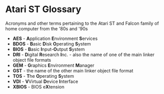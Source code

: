 # Atari ST Glossary
Acronyms and other terms pertaining to the Atari ST and Falcon family of home computer from the '80s and '90s

- **AES** - **A**pplication **E**nvironment **S**ervices
- **BDOS** - **B**asic **D**isk **O**perating **S**ystem
- **BIOS** - **B**asic **I**nput-**O**utput **S**ystem
- **DRI** - **D**igital **R**esearch **I**nc. - also the name of one of the main linker object file formats
- **GEM** - **G**raphics **E**nvironment **M**anager
- **GST** - the name of the other main linker object file format
- **TOS** - **T**he **O**perating **S**ystem
- **VDI** - **V**Virtual **D**evice **I**nterface
- **XBIOS** - BIOS e**X**tension
